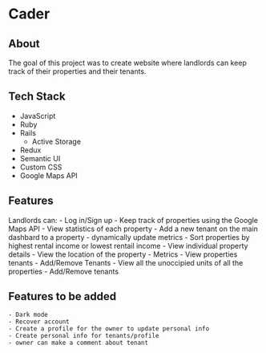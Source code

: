 # Cader

## About
The goal of this project was to create website where landlords can keep track of their properties and their tenants. 

## Tech Stack 
- JavaScript 
- Ruby
- Rails 
    - Active Storage 
- Redux
- Semantic UI
- Custom CSS
- Google Maps API

## Features 
Landlords can:
    - Log in/Sign up
    - Keep track of properties using the Google Maps API
    - View statistics of each property 
    - Add a new tenant on the main dashbard to a property
        - dynamically update metrics 
    - Sort properties by highest rental income or lowest rentail income 
    - View individual property details 
        - View the location of the property 
        - Metrics 
        - View properties tenants
        - Add/Remove Tenants 
    - View all the unoccipied units of all the properties 
        - Add/Remove tenants

## Features to be added
    - Dark mode
    - Recover account 
    - Create a profile for the owner to update personal info
    - Create personal info for tenants/profile
    - owner can make a comment about tenant 


